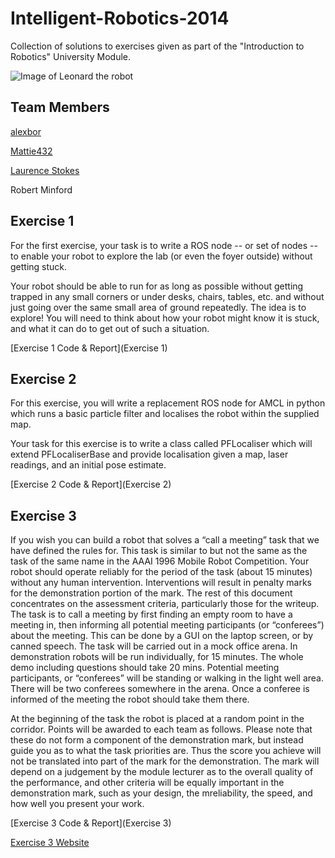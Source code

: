 # Intelligent-Robotics-2014
Collection of solutions to exercises given as part of the "Introduction to Robotics" University Module.

![Image of Leonard the robot](https://mattie432.github.io/Intelligent-Robotics-2014/img/robot_full.png)
## Team Members

[alexbor](https://github.com/alexbor) 

[Mattie432](https://github.com/Mattie432)

[Laurence Stokes](https://github.com/LaurenceStokes)

Robert Minford

## Exercise 1
For the first exercise, your task is to write a ROS node -- or set of nodes -- to enable your robot to explore the lab (or even the foyer outside) without getting stuck.

Your robot should be able to run for as long as possible without getting trapped in any small corners or under desks, chairs, tables, etc. and without just going over the same small area of ground repeatedly. The idea is to explore! You will need to think about how your robot might know it is stuck, and what it can do to get out of such a situation.

[Exercise 1 Code & Report](Exercise 1)


## Exercise 2
For this exercise, you will write a replacement ROS node for AMCL in python which runs a basic particle filter and localises the robot within the supplied map.

Your task for this exercise is to write a class called PFLocaliser which will extend PFLocaliserBase and provide localisation given a map, laser readings, and an initial pose estimate.

[Exercise 2 Code & Report](Exercise 2)


## Exercise 3
If you wish you can build a robot that solves a “call a meeting” task that we have defined the rules for. This task is similar to but not the same as the task of the same name in the AAAI 1996 Mobile Robot Competition. Your robot should operate reliably for the period of the task (about 15 minutes) without any human intervention. Interventions will result in penalty marks for the demonstration portion of the mark. The rest of this document concentrates on the assessment criteria, particularly those for the writeup. The task is to call a meeting by first finding an empty room to have a meeting in, then informing all potential meeting participants (or “conferees”) about the meeting. This can be done by a GUI on the laptop screen, or by canned speech. The task will be carried out in a mock office arena. In demonstration robots will be run individually, for 15 minutes. The whole demo including questions should take 20 mins. Potential meeting participants, or “conferees” will be standing or walking in the light well area. There will be two conferees somewhere in the arena. Once a conferee is informed of the meeting the robot should take them there.

At the beginning of the task the robot is placed at a random point in the corridor. Points will be awarded to each team as follows. Please note that these do not form a component of the demonstration mark, but instead guide you as to what the task priorities are. Thus the score you achieve will not be translated into part of the mark for the demonstration. The mark will depend on a judgement by the module lecturer as to the overall quality of the performance, and other criteria will be equally important in the demonstration mark, such as your design, the mreliability, the speed, and how well you present your work.

[Exercise 3 Code & Report](Exercise 3)

[Exercise 3 Website](https://mattie432.github.io/Intelligent-Robotics-2014/)
